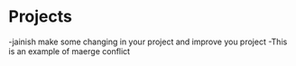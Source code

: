 # Projects
-jainish make some changing in your project and improve you project
-This is an example of maerge conflict


